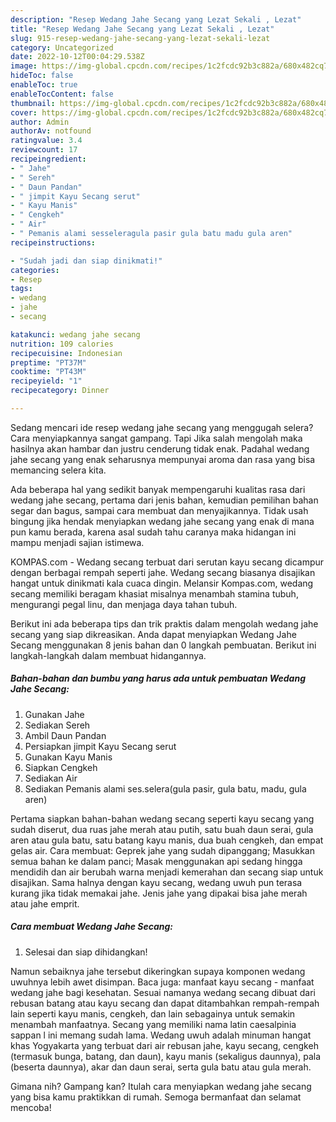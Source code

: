 ```yaml
---
description: "Resep Wedang Jahe Secang yang Lezat Sekali , Lezat"
title: "Resep Wedang Jahe Secang yang Lezat Sekali , Lezat"
slug: 915-resep-wedang-jahe-secang-yang-lezat-sekali-lezat
category: Uncategorized
date: 2022-10-12T00:04:29.538Z
image: https://img-global.cpcdn.com/recipes/1c2fcdc92b3c882a/680x482cq70/wedang-jahe-secang-foto-resep-utama.jpg
hideToc: false
enableToc: true
enableTocContent: false
thumbnail: https://img-global.cpcdn.com/recipes/1c2fcdc92b3c882a/680x482cq70/wedang-jahe-secang-foto-resep-utama.jpg
cover: https://img-global.cpcdn.com/recipes/1c2fcdc92b3c882a/680x482cq70/wedang-jahe-secang-foto-resep-utama.jpg
author: Admin
authorAv: notfound
ratingvalue: 3.4
reviewcount: 17
recipeingredient:
- " Jahe"
- " Sereh"
- " Daun Pandan"
- " jimpit Kayu Secang serut"
- " Kayu Manis"
- " Cengkeh"
- " Air"
- " Pemanis alami sesseleragula pasir gula batu madu gula aren"
recipeinstructions:

- "Sudah jadi dan siap dinikmati!"
categories:
- Resep
tags:
- wedang
- jahe
- secang

katakunci: wedang jahe secang 
nutrition: 109 calories
recipecuisine: Indonesian
preptime: "PT37M"
cooktime: "PT43M"
recipeyield: "1"
recipecategory: Dinner

---
```



Sedang mencari ide resep wedang jahe secang yang menggugah selera? Cara menyiapkannya sangat gampang. Tapi Jika salah mengolah maka hasilnya akan hambar dan justru cenderung tidak enak. Padahal wedang jahe secang yang enak seharusnya mempunyai aroma dan rasa yang bisa memancing selera kita.


Ada beberapa hal yang sedikit banyak mempengaruhi kualitas rasa dari wedang jahe secang, pertama dari jenis bahan, kemudian pemilihan bahan segar dan bagus, sampai cara membuat dan menyajikannya. Tidak usah bingung jika hendak menyiapkan wedang jahe secang yang enak di mana pun kamu berada, karena asal sudah tahu caranya maka hidangan ini mampu menjadi sajian istimewa.

KOMPAS.com - Wedang secang terbuat dari serutan kayu secang dicampur dengan berbagai rempah seperti jahe. Wedang secang biasanya disajikan hangat untuk dinikmati kala cuaca dingin. Melansir Kompas.com, wedang secang memiliki beragam khasiat misalnya menambah stamina tubuh, mengurangi pegal linu, dan menjaga daya tahan tubuh.


Berikut ini ada beberapa tips dan trik praktis dalam mengolah wedang jahe secang yang siap dikreasikan. Anda dapat menyiapkan Wedang Jahe Secang menggunakan 8 jenis bahan dan 0 langkah pembuatan. Berikut ini langkah-langkah dalam membuat hidangannya.

<!--inarticleads1-->

##### Bahan-bahan dan bumbu yang harus ada untuk pembuatan Wedang Jahe Secang:

1. Gunakan  Jahe
1. Sediakan  Sereh
1. Ambil  Daun Pandan
1. Persiapkan  jimpit Kayu Secang serut
1. Gunakan  Kayu Manis
1. Siapkan  Cengkeh
1. Sediakan  Air
1. Sediakan  Pemanis alami ses.selera(gula pasir, gula batu, madu, gula aren)


Pertama siapkan bahan-bahan wedang secang seperti kayu secang yang sudah diserut, dua ruas jahe merah atau putih, satu buah daun serai, gula aren atau gula batu, satu batang kayu manis, dua buah cengkeh, dan empat gelas air. Cara membuat: Geprek jahe yang sudah dipanggang; Masukkan semua bahan ke dalam panci; Masak menggunakan api sedang hingga mendidih dan air berubah warna menjadi kemerahan dan secang siap untuk disajikan. Sama halnya dengan kayu secang, wedang uwuh pun terasa kurang jika tidak memakai jahe. Jenis jahe yang dipakai bisa jahe merah atau jahe emprit. 

<!--inarticleads2-->

##### Cara membuat Wedang Jahe Secang:


1. Selesai dan siap dihidangkan!

Namun sebaiknya jahe tersebut dikeringkan supaya komponen wedang uwuhnya lebih awet disimpan. Baca juga: manfaat kayu secang - manfaat wedang jahe bagi kesehatan. Sesuai namanya wedang secang dibuat dari rebusan batang atau kayu secang dan dapat ditambahkan rempah-rempah lain seperti kayu manis, cengkeh, dan lain sebagainya untuk semakin menambah manfaatnya. Secang yang memiliki nama latin caesalpinia sappan l ini memang sudah lama. Wedang uwuh adalah minuman hangat khas Yogyakarta yang terbuat dari air rebusan jahe, kayu secang, cengkeh (termasuk bunga, batang, dan daun), kayu manis (sekaligus daunnya), pala (beserta daunnya), akar dan daun serai, serta gula batu atau gula merah. 

Gimana nih? Gampang kan? Itulah cara menyiapkan wedang jahe secang yang bisa kamu praktikkan di rumah. Semoga bermanfaat dan selamat mencoba!
